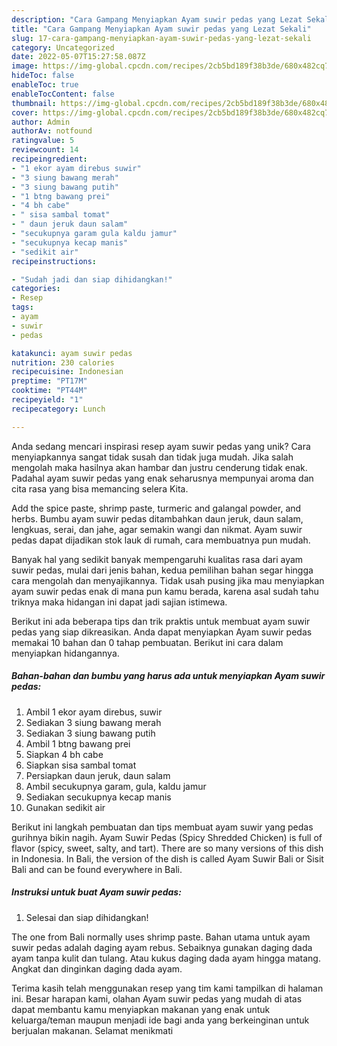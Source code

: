 ```yaml
---
description: "Cara Gampang Menyiapkan Ayam suwir pedas yang Lezat Sekali"
title: "Cara Gampang Menyiapkan Ayam suwir pedas yang Lezat Sekali"
slug: 17-cara-gampang-menyiapkan-ayam-suwir-pedas-yang-lezat-sekali
category: Uncategorized
date: 2022-05-07T15:27:58.087Z
image: https://img-global.cpcdn.com/recipes/2cb5bd189f38b3de/680x482cq70/ayam-suwir-pedas-foto-resep-utama.jpg
hideToc: false
enableToc: true
enableTocContent: false
thumbnail: https://img-global.cpcdn.com/recipes/2cb5bd189f38b3de/680x482cq70/ayam-suwir-pedas-foto-resep-utama.jpg
cover: https://img-global.cpcdn.com/recipes/2cb5bd189f38b3de/680x482cq70/ayam-suwir-pedas-foto-resep-utama.jpg
author: Admin
authorAv: notfound
ratingvalue: 5
reviewcount: 14
recipeingredient:
- "1 ekor ayam direbus suwir"
- "3 siung bawang merah"
- "3 siung bawang putih"
- "1 btng bawang prei"
- "4 bh cabe"
- " sisa sambal tomat"
- " daun jeruk daun salam"
- "secukupnya garam gula kaldu jamur"
- "secukupnya kecap manis"
- "sedikit air"
recipeinstructions:

- "Sudah jadi dan siap dihidangkan!"
categories:
- Resep
tags:
- ayam
- suwir
- pedas

katakunci: ayam suwir pedas 
nutrition: 230 calories
recipecuisine: Indonesian
preptime: "PT17M"
cooktime: "PT44M"
recipeyield: "1"
recipecategory: Lunch

---
```





Anda sedang mencari inspirasi resep ayam suwir pedas yang unik? Cara menyiapkannya sangat tidak susah dan tidak juga mudah. Jika salah mengolah maka hasilnya akan hambar dan justru cenderung tidak enak. Padahal ayam suwir pedas yang enak seharusnya mempunyai aroma dan cita rasa yang bisa memancing selera Kita.





Add the spice paste, shrimp paste, turmeric and galangal powder, and herbs. Bumbu ayam suwir pedas ditambahkan daun jeruk, daun salam, lengkuas, serai, dan jahe, agar semakin wangi dan nikmat. Ayam suwir pedas dapat dijadikan stok lauk di rumah, cara membuatnya pun mudah.

Banyak hal yang sedikit banyak mempengaruhi kualitas rasa dari ayam suwir pedas, mulai dari jenis bahan, kedua pemilihan bahan segar hingga cara mengolah dan menyajikannya. Tidak usah pusing jika mau menyiapkan ayam suwir pedas enak di mana pun kamu berada, karena asal sudah tahu triknya maka hidangan ini dapat jadi sajian istimewa.






Berikut ini ada beberapa tips dan trik praktis untuk membuat ayam suwir pedas yang siap dikreasikan. Anda dapat menyiapkan Ayam suwir pedas memakai 10 bahan dan 0 tahap pembuatan. Berikut ini cara dalam menyiapkan hidangannya.

<!--inarticleads1-->

##### Bahan-bahan dan bumbu yang harus ada untuk menyiapkan Ayam suwir pedas:

1. Ambil 1 ekor ayam direbus, suwir
1. Sediakan 3 siung bawang merah
1. Sediakan 3 siung bawang putih
1. Ambil 1 btng bawang prei
1. Siapkan 4 bh cabe
1. Siapkan  sisa sambal tomat
1. Persiapkan  daun jeruk, daun salam
1. Ambil secukupnya garam, gula, kaldu jamur
1. Sediakan secukupnya kecap manis
1. Gunakan sedikit air


Berikut ini langkah pembuatan dan tips membuat ayam suwir yang pedas gurihnya bikin nagih. Ayam Suwir Pedas (Spicy Shredded Chicken) is full of flavor (spicy, sweet, salty, and tart). There are so many versions of this dish in Indonesia. In Bali, the version of the dish is called Ayam Suwir Bali or Sisit Bali and can be found everywhere in Bali. 

<!--inarticleads2-->

##### Instruksi untuk buat Ayam suwir pedas:


1. Selesai dan siap dihidangkan!

The one from Bali normally uses shrimp paste. Bahan utama untuk ayam suwir pedas adalah daging ayam rebus. Sebaiknya gunakan daging dada ayam tanpa kulit dan tulang. Atau kukus daging dada ayam hingga matang. Angkat dan dinginkan daging dada ayam. 

Terima kasih telah menggunakan resep yang tim kami tampilkan di halaman ini. Besar harapan kami, olahan Ayam suwir pedas yang mudah di atas dapat membantu kamu menyiapkan makanan yang enak untuk keluarga/teman maupun menjadi ide bagi anda yang berkeinginan untuk berjualan makanan. Selamat menikmati
